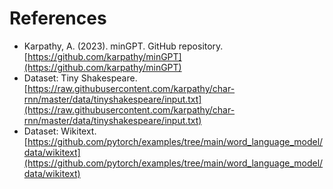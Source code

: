 # References

- Karpathy, A. (2023). minGPT. GitHub repository. [https://github.com/karpathy/minGPT](https://github.com/karpathy/minGPT)
- Dataset: Tiny Shakespeare. [https://raw.githubusercontent.com/karpathy/char-rnn/master/data/tinyshakespeare/input.txt](https://raw.githubusercontent.com/karpathy/char-rnn/master/data/tinyshakespeare/input.txt)
- Dataset: Wikitext. [https://github.com/pytorch/examples/tree/main/word_language_model/data/wikitext](https://github.com/pytorch/examples/tree/main/word_language_model/data/wikitext)
